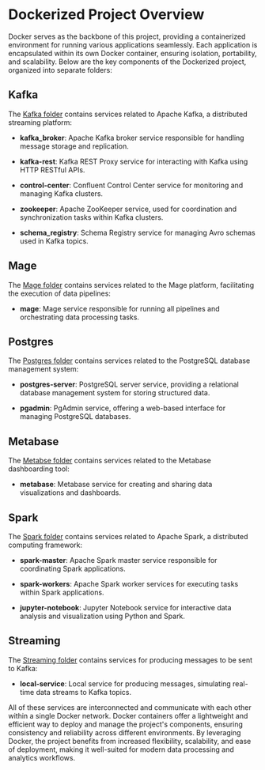 # Dockerized Project Overview

Docker serves as the backbone of this project, providing a containerized environment for running various applications seamlessly. Each application is encapsulated within its own Docker container, ensuring isolation, portability, and scalability. Below are the key components of the Dockerized project, organized into separate folders:

## Kafka

The [Kafka folder](./kafka/) contains services related to Apache Kafka, a distributed streaming platform:

- **kafka_broker**: Apache Kafka broker service responsible for handling message storage and replication.
  
- **kafka-rest**: Kafka REST Proxy service for interacting with Kafka using HTTP RESTful APIs.

- **control-center**: Confluent Control Center service for monitoring and managing Kafka clusters.

- **zookeeper**: Apache ZooKeeper service, used for coordination and synchronization tasks within Kafka clusters.

- **schema_registry**: Schema Registry service for managing Avro schemas used in Kafka topics.

## Mage

The [Mage folder](./mage/) contains services related to the Mage platform, facilitating the execution of data pipelines:

- **mage**: Mage service responsible for running all pipelines and orchestrating data processing tasks.

## Postgres

The [Postgres folder](./postgres/) contains services related to the PostgreSQL database management system:

- **postgres-server**: PostgreSQL server service, providing a relational database management system for storing structured data.

- **pgadmin**: PgAdmin service, offering a web-based interface for managing PostgreSQL databases.

## Metabase

The [Metabse folder](./metabase/) contains services related to the Metabase dashboarding tool:

- **metabase**: Metabase service for creating and sharing data visualizations and dashboards.

## Spark

The [Spark folder](./spark/) contains services related to Apache Spark, a distributed computing framework:

- **spark-master**: Apache Spark master service responsible for coordinating Spark applications.

- **spark-workers**: Apache Spark worker services for executing tasks within Spark applications.

- **jupyter-notebook**: Jupyter Notebook service for interactive data analysis and visualization using Python and Spark.

## Streaming

The [Streaming folder](./streaming/) contains services for producing messages to be sent to Kafka:

- **local-service**: Local service for producing messages, simulating real-time data streams to Kafka topics.

All of these services are interconnected and communicate with each other within a single Docker network. Docker containers offer a lightweight and efficient way to deploy and manage the project's components, ensuring consistency and reliability across different environments. By leveraging Docker, the project benefits from increased flexibility, scalability, and ease of deployment, making it well-suited for modern data processing and analytics workflows.
